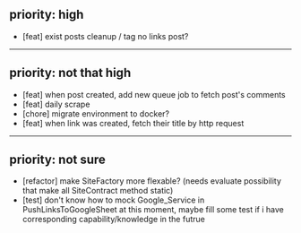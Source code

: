 ## priority: high

- [feat] exist posts cleanup / tag no links post?

---

## priority: not that high

- [feat] when post created, add new queue job to fetch post's comments
- [feat] daily scrape
- [chore] migrate environment to docker?
- [feat] when link was created, fetch their title by http request

---

## priority: not sure
- [refactor] make SiteFactory more flexable? (needs evaluate possibility that make all SiteContract method static)
- [test] don't know how to mock Google_Service in PushLinksToGoogleSheet at this moment, maybe fill some test if i have corresponding capability/knowledge in the futrue

